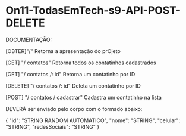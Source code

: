 # On11-TodasEmTech-s9-API-POST-DELETE
DOCUMENTAÇÃO:

[OBTER]"/"
Retorna a apresentação do prOjeto

[GET] "/ contatos"
Retorna todos os contatinhos cadastrados

[GET] "/ contatos /: id"
Retorna um contatinho por ID

[DELETE] "/ contatos /: id"
Deleta um contatinho por ID

[POST] "/ contatos / cadastrar"
Cadastra um contatinho na lista

DEVERÁ ser enviado pelo corpo com o formado abaixo:

{
    "id": "STRING RANDOM AUTOMATICO",
    "nome": "STRING",
    "celular": "STRING",
    "redesSociais": "STRING"
}